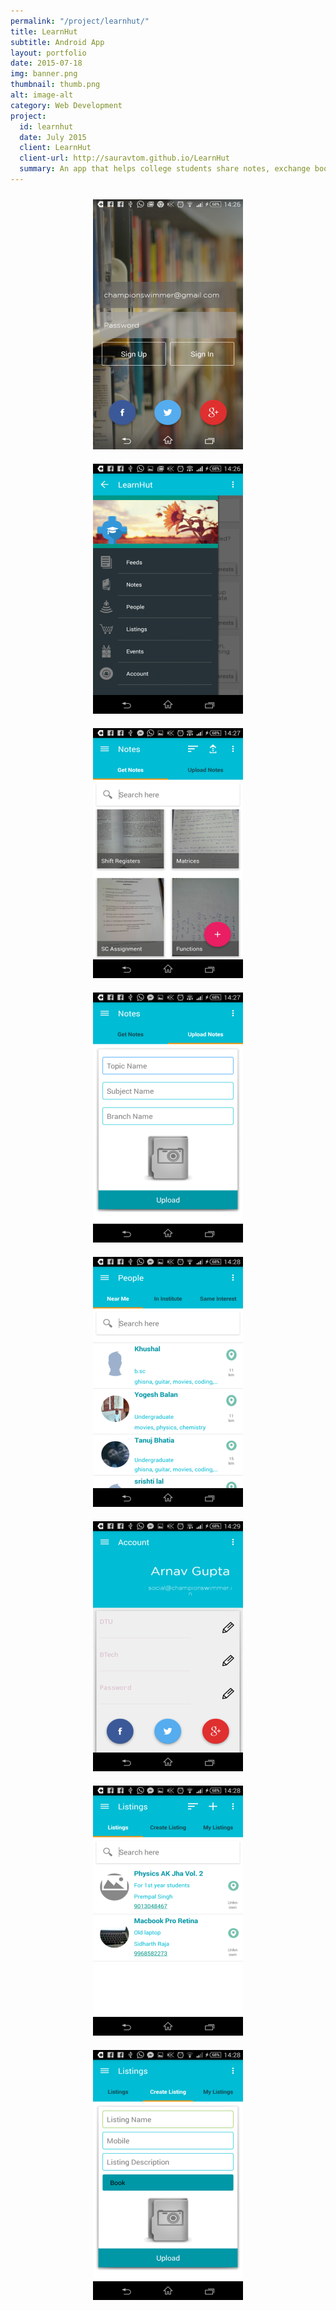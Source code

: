 ```yaml
---
permalink: "/project/learnhut/"
title: LearnHut
subtitle: Android App
layout: portfolio
date: 2015-07-18
img: banner.png
thumbnail: thumb.png
alt: image-alt
category: Web Development
project:
  id: learnhut
  date: July 2015
  client: LearnHut
  client-url: http://sauravtom.github.io/LearnHut
  summary: An app that helps college students share notes, exchange books, and connect with other students.
---
```

<div align="center">
<a href="1.png"><img width="240px" style="padding: 10px;" src="1.png"/></a>
<a href="2.png"><img width="240px" style="padding: 10px;" src="2.png"/></a>
<a href="3.png"><img width="240px" style="padding: 10px;" src="3.png"/></a>
<a href="4.png"><img width="240px" style="padding: 10px;" src="4.png"/></a>
<a href="5.png"><img width="240px" style="padding: 10px;" src="5.png"/></a>
<a href="6.png"><img width="240px" style="padding: 10px;" src="6.png"/></a>
<a href="7.png"><img width="240px" style="padding: 10px;" src="7.png"/></a>
<a href="8.png"><img width="240px" style="padding: 10px;" src="8.png"/></a>
</div>
